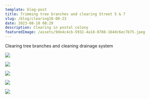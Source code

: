 ```yaml
---
template: blog-post
title: Trimming tree branches and clearing Street 5 & 7
slug: /blog/clearing10-08-23
date: 2023-08-10 08:29
description: Clearing in postal colony
featuredImage: /assets/9de4c4cb-5932-4a18-8788-164dc6ec7b75.jpeg
---
```

Clearing tree branches and cleaning drainage system

![](/assets/d048b100-9388-4e06-a0d8-4134820944be.jpeg)





![](/assets/13027125-9c28-4ac6-9229-800676d7e8e6.jpeg)

![](/assets/3f6d867b-9de4-468c-aed5-53793c3d7a1d.jpeg)

![](/assets/3c5020c6-7ca1-4e2e-9f42-3c0d88b41533.jpeg)

![](/assets/14ecf3bb-d147-49a1-9c06-3cd4a987c9c8.jpeg)